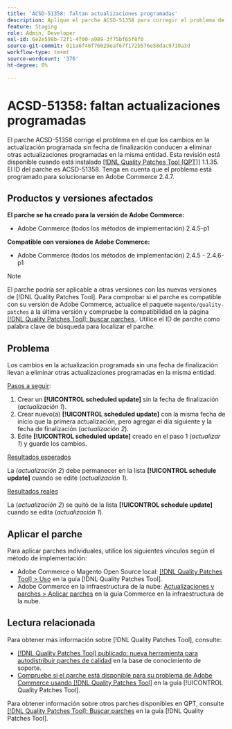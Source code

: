 ```yaml
---
title: 'ACSD-51358: faltan actualizaciones programadas'
description: Aplique el parche ACSD-51358 para corregir el problema de Adobe Commerce en el que los cambios en la actualización programada sin una fecha de finalización llevan a eliminar otras actualizaciones programadas en la misma entidad.
feature: Staging
role: Admin, Developer
exl-id: 6e2e598b-72f1-4f00-a989-3f75bf65f8f0
source-git-commit: 011a6f46f76029eaf67f172b576e58dac9710a3d
workflow-type: tm+mt
source-wordcount: '376'
ht-degree: 0%

---
```


# ACSD-51358: faltan actualizaciones programadas

El parche ACSD-51358 corrige el problema en el que los cambios en la actualización programada sin fecha de finalización conducen a eliminar otras actualizaciones programadas en la misma entidad. Esta revisión está disponible cuando está instalado [[!DNL Quality Patches Tool (QPT)]](https://experienceleague.adobe.com/en/docs/commerce-operations/tools/quality-patches-tool/quality-patches-tool-to-self-serve-quality-patches) 1.1.35. El ID del parche es ACSD-51358. Tenga en cuenta que el problema está programado para solucionarse en Adobe Commerce 2.4.7.

## Productos y versiones afectados

**El parche se ha creado para la versión de Adobe Commerce:**

* Adobe Commerce (todos los métodos de implementación) 2.4.5-p1

**Compatible con versiones de Adobe Commerce:**

* Adobe Commerce (todos los métodos de implementación) 2.4.5 - 2.4.6-p1

>[!NOTE]
>
>El parche podría ser aplicable a otras versiones con las nuevas versiones de [!DNL Quality Patches Tool]. Para comprobar si el parche es compatible con su versión de Adobe Commerce, actualice el paquete `magento/quality-patches` a la última versión y compruebe la compatibilidad en la página [[!DNL Quality Patches Tool]: buscar parches ](https://experienceleague.adobe.com/tools/commerce-quality-patches/index.html). Utilice el ID de parche como palabra clave de búsqueda para localizar el parche.

## Problema

Los cambios en la actualización programada sin una fecha de finalización llevan a eliminar otras actualizaciones programadas en la misma entidad.

<u>Pasos a seguir</u>:

1. Crear un **[!UICONTROL scheduled update]** sin la fecha de finalización (*actualización 1*).
1. Crear nuevo(a) **[!UICONTROL scheduled update]** con la misma fecha de inicio que la primera actualización, pero agregar el día siguiente y la fecha de finalización (*actualización 2*).
1. Edite **[!UICONTROL scheduled update]** creado en el paso 1 (*actualizar 1*) y guarde los cambios.

<u>Resultados esperados</u>

La (*actualización 2*) debe permanecer en la lista **[!UICONTROL schedule update]** cuando se edite (*actualización 1*).

<u>Resultados reales</u>

La (*actualización 2*) se quitó de la lista **[!UICONTROL schedule update]** cuando se edita (*actualización 1*).

## Aplicar el parche

Para aplicar parches individuales, utilice los siguientes vínculos según el método de implementación:

* Adobe Commerce o Magento Open Source local: [[!DNL Quality Patches Tool] > Uso](/help/tools/quality-patches-tool/usage.md) en la guía [!DNL Quality Patches Tool].
* Adobe Commerce en la infraestructura de la nube: [Actualizaciones y parches > Aplicar parches](https://experienceleague.adobe.com/docs/commerce-cloud-service/user-guide/develop/upgrade/apply-patches.html) en la guía Commerce en la infraestructura de la nube.

## Lectura relacionada

Para obtener más información sobre [!DNL Quality Patches Tool], consulte:

* [[!DNL Quality Patches Tool] publicado: nueva herramienta para autodistribuir parches de calidad](https://experienceleague.adobe.com/en/docs/commerce-operations/tools/quality-patches-tool/quality-patches-tool-to-self-serve-quality-patches) en la base de conocimiento de soporte.
* [Compruebe si el parche está disponible para su problema de Adobe Commerce usando [!DNL Quality Patches Tool]](/help/tools/quality-patches-tool/patches-available-in-qpt/check-patch-for-magento-issue-with-magento-quality-patches.md) en la guía [!UICONTROL Quality Patches Tool].


Para obtener información sobre otros parches disponibles en QPT, consulte [[!DNL Quality Patches Tool]: Buscar parches](<https://experienceleague.adobe.com/tools/commerce-quality-patches/index.html>) en la guía [!DNL Quality Patches Tool].
